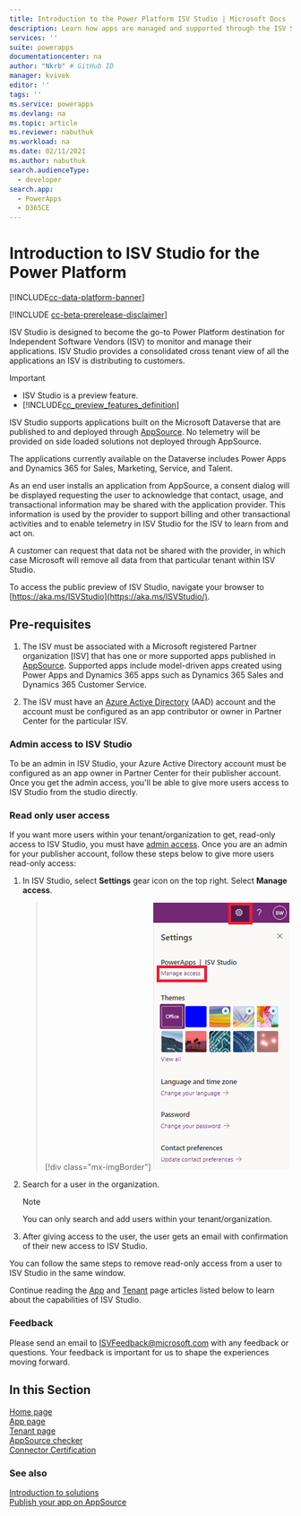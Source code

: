 ```yaml
---
title: Introduction to the Power Platform ISV Studio | Microsoft Docs
description: Learn how apps are managed and supported through the ISV Studio portal.
services: ''
suite: powerapps
documentationcenter: na
author: "Nkrb" # GitHub ID
manager: kvivek
editor: ''
tags: ''
ms.service: powerapps
ms.devlang: na
ms.topic: article
ms.reviewer: nabuthuk
ms.workload: na
ms.date: 02/11/2021
ms.author: nabuthuk
search.audienceType: 
  - developer
search.app: 
  - PowerApps
  - D365CE
---
```


# Introduction to ISV Studio for the Power Platform

[!INCLUDE[cc-data-platform-banner](../../includes/cc-data-platform-banner.md)]

[!INCLUDE [cc-beta-prerelease-disclaimer](../../includes/cc-beta-prerelease-disclaimer.md)]

ISV Studio is designed to become the go-to Power Platform destination for Independent Software Vendors (ISV) to monitor and manage their applications. ISV Studio provides a consolidated cross tenant view of all the applications an ISV is distributing to customers.

> [!IMPORTANT]
>
> - ISV Studio is a preview feature.
> - [!INCLUDE[cc_preview_features_definition](../../includes/cc-preview-features-definition.md)]

ISV Studio supports applications built on the Microsoft Dataverse that are published to and deployed through [AppSource](https://appsource.microsoft.com/). No telemetry will be provided on side loaded solutions not deployed through AppSource.

The applications currently available on the Dataverse includes Power Apps and Dynamics 365 for Sales, Marketing, Service, and Talent.

As an end user installs an application from AppSource, a consent dialog will be displayed requesting the user to acknowledge that contact, usage, and transactional information may be shared with the application provider. This information is used by the provider to support billing and other transactional activities and to enable telemetry in ISV Studio for the ISV to learn from and act on.

A customer can request that data not be shared with the provider, in which case Microsoft will remove all data from that particular tenant within ISV Studio.

To access the public preview of ISV Studio, navigate your browser to [https://aka.ms/ISVStudio](https://aka.ms/ISVStudio/).

## Pre-requisites

1. The ISV must be associated with a Microsoft registered Partner organization [ISV] that has one or more supported apps published in [AppSource](https://appsource.microsoft.com/). Supported apps include model-driven apps created using Power Apps and Dynamics 365 apps such as Dynamics 365 Sales and Dynamics 365 Customer Service.

2. The ISV must have an [Azure Active Directory](https://azure.microsoft.com/services/active-directory/) (AAD) account and the account must be configured as an app contributor or owner in Partner Center for the particular ISV.

### Admin access to ISV Studio

To be an admin in ISV Studio,  your Azure Active Directory account must be configured as an app owner in Partner Center for their publisher account. Once you get the admin access, you'll be able to give more users access to ISV Studio from the studio directly.  

### Read only user access

If you want more users within your tenant/organization to get,  read-only access to ISV Studio, you must have [admin access](#admin-access-to-isv-studio). Once you are an admin for your publisher account, follow these steps below to give more users read-only access: 

1. In ISV Studio, select **Settings** gear icon on the top right. Select **Manage access**.

   > [!div class="mx-imgBorder"]
   > ![Settings panel](media/isv-settings-panel.png "Settings panel")

1. Search for a user in the organization.

   > [!NOTE]
   > You can only search and add users within your tenant/organization.

1. After giving access to the user, the user gets an email with confirmation of their new access to ISV Studio.  

You can follow the same steps to remove read-only access from a user to ISV Studio in the same window.

<!--If you do not have permissions to give additional users access to ISV Studio. Please visit our documentation to learn more about user access.  
If you want additional users to get access to ISV Studio, they can be added as app contributors in Partner Center.  Instructions can be found at
[Managing users on cloud partner portal](https://docs.microsoft.com/azure/marketplace/cloud-partner-portal-orig/cloud-partner-portal-manage-users).-->

Continue reading the [App](isv-app-management-apppage.md) and [Tenant](isv-app-management-tenantpage.md) page articles listed below to learn about the capabilities of ISV Studio.

### Feedback

Please send an email to [ISVFeedback@microsoft.com](mailto:ISVFeedback@microsoft.com) with any feedback or questions. Your feedback is important for us to shape the experiences moving forward.

## In this Section

[Home page](isv-app-management-homepage.md)  
[App page](isv-app-management-apppage.md)<br/> 
[Tenant page](isv-app-management-tenantpage.md)<br/>
[AppSource checker](isv-app-management-appsource-checker.md)<br/>
[Connector Certification](isv-app-management-certification.md)

### See also

[Introduction to solutions](introduction-solutions.md)  
[Publish your app on AppSource](publish-app-appsource.md)
